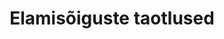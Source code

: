 ---
title: Elamisõiguste taotlused
title_en: 'Applications for permanent residency'
notes: >-
  Elamisõiguste taotluste allikaks on elamis- ja töölubade register. Euroopa
  Liidu, Euroopa Liidu Majanduspiirkonna liikmesriigi ja Šveitsi
  Konföderatsiooni kodanikul (edaspidi EL kodanik) on õigus Eestis viibida
  kehtiva reisidokumendi või isikutunnistuse alusel kuni 3 kuud elamisõigust
  registreerimata. EL kodaniku pereliikmel on õigus Eestis viibida kuni 3 kuud
  koos EL kodanikuga ning pereliikmel peab olema kehtiv reisidokument ja viisa.
notes_en: ''
category: 
  - Õigusemõistmine, õigussüsteem ja avalik turvalisus
category_en:
  - Justice, Legal System, and Public Safety
resources:
  - name: 'Kirjeldus ja seletuskiri'
    url: 'https://www.politsei.ee/et/juhend/politseitoeoega-seotud-avaandmed/elamisoiguste-taotlused'
    format: html
    interactive: 'FALSE'
  - name: 'https://opendata.smit.ee/ppa/csv/elamisoiguste_taotlused.csv'
    url: 'https://opendata.smit.ee/ppa/csv/elamisoiguste_taotlused.csv'
    format: csv
    interactive: 'FALSE'
  - name: 'https://opendata.smit.ee/ppa/csv/elamisoiguste_taotlused.zip'
    url: 'https://opendata.smit.ee/ppa/files/elamisoiguste_taotlused.zip'
    format: csv
    interactive: 'FALSE'
license: 'https://creativecommons.org/licenses/by-sa/3.0/ee/legalcode'
update_freq: 'http://purl.org/linked-data/sdmx/2009/code#freq-W'
organization: Politsei- ja Piirivalveamet
maintainer_name: 'Krista Rebane'
maintainer_email: avaandmed@list.politsei.ee
maintainer_phone: ''
date_issued: '30/10/2020'
date_modified: 2020/12/23
---